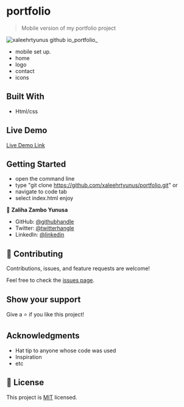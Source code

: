 # portfolio

> Mobile version of my portfolio project

![xaleehrtyunus github io_portfolio_](https://user-images.githubusercontent.com/73062137/129442840-98c8f1c1-b6e8-49f8-84fd-4b52fe46a915.png)


- mobile set up.
- home 
- logo 
- contact
- icons

## Built With

- Html/css

## Live Demo

[Live Demo Link](https://xaleehrtyunus.github.io/portfolio/)


## Getting Started
- open the command line
- type "git clone https://github.com/xaleehrtyunus/portfolio.git"
or 
- navigate to code tab 
- select index.html 
enjoy


👤 **Zaliha Zambo Yunusa**

- GitHub: [@githubhandle](https://github.com/xaleehrtyunus)
- Twitter: [@twitterhangle](https://twiiter.com/yunusxaleehrt)
- LinkedIn: [@linkedin](https://linkedin.com/zalihagamboyunusa)


## 🤝 Contributing

Contributions, issues, and feature requests are welcome!

Feel free to check the [issues page](../../issues/).

## Show your support

Give a ⭐️ if you like this project!
## Acknowledgments

- Hat tip to anyone whose code was used
- Inspiration
- etc

## 📝 License

This project is [MIT](./MIT.md) licensed.
